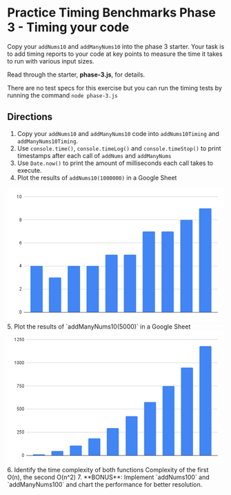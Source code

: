 # Practice Timing Benchmarks Phase 3 - Timing your code

Copy your `addNums10` and `addManyNums10` into the phase 3 starter. Your task
is to add timing reports to your code at key points to measure the time it
takes to run with various input sizes.

Read through the starter, **phase-3.js**, for details.

There are no test specs for this exercise but you can run the timing tests by
running the command `node phase-3.js`

## Directions

1. Copy your `addNums10` and `addManyNums10` code into `addNums10Timing` and
   `addManyNums10Timing`.
2. Use `console.time()`, `console.timeLog()` and `console.timeStop()` to print
   timestamps after each call of `addNums` and `addManyNums`
3. Use `Date.now()` to print the amount of milliseconds each call takes to
   execute.
4. Plot the results of `addNums10(1000000)` in a Google Sheet
<img src="./chart2.png">
5. Plot the results of `addManyNums10(5000)` in a Google Sheet
<img src="./chart.png">
6. Identify the time complexity of both functions
Complexity of the first O(n), the second O(n^2)
7. **BONUS**: Implement `addNums100` and `addManyNums100` and chart the
   performance for better resolution.